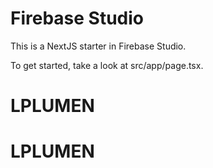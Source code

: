 # Firebase Studio

This is a NextJS starter in Firebase Studio.

To get started, take a look at src/app/page.tsx.
# LPLUMEN
# LPLUMEN
